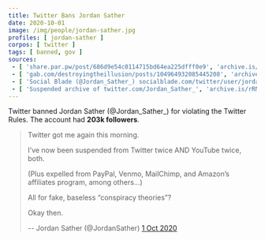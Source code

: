 ```yaml
---
title: Twitter Bans Jordan Sather
date: 2020-10-01
image: /img/people/jordan-sather.jpg
profiles: [ jordan-sather ]
corpos: [ twitter ]
tags: [ banned, gov ]
sources:
 - [ 'share.par.pw/post/686d9e54c0114715bd64ea225dfff0e9', 'archive.is/E8Z3C' ]
 - [ 'gab.com/destroyingtheillusion/posts/104964932085445208', 'archive.is/xOBvF' ]
 - [ 'Social Blade (@Jordan_Sather_) socialblade.com/twitter/user/jordan_sather_', 'archive.is/2fNzB' ]
 - [ 'Suspended archive of twitter.com/Jordan_Sather_', 'archive.is/rRNLI' ]
---
```


Twitter banned Jordan Sather (@Jordan_Sather\_) for violating the Twitter Rules.
The account had **203k followers**.
> Twitter got me again this morning.
>
> I’ve now been suspended from Twitter twice AND YouTube twice, both.
>
> (Plus expelled from PayPal, Venmo, MailChimp, and Amazon’s affiliates
> program, among others...)
>
> All for fake, baseless “conspiracy theories”?
>
> Okay then.
>
> -- Jordan Sather (@JordanSather) [1 Oct 2020](https://archive.is/E8Z3C)
